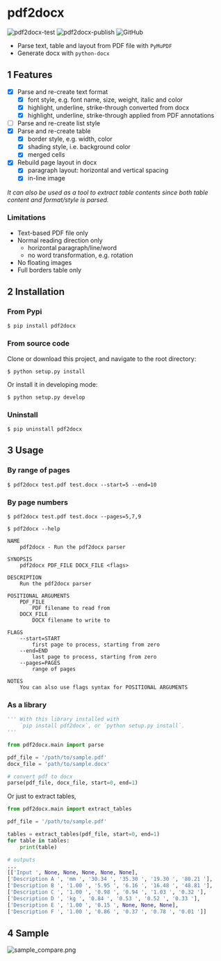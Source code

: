 # pdf2docx 

![pdf2docx-test](https://github.com/dothinking/pdf2docx/workflows/pdf2docx-test/badge.svg)
![pdf2docx-publish](https://github.com/dothinking/pdf2docx/workflows/pdf2docx-publish/badge.svg)
![GitHub](https://img.shields.io/github/license/dothinking/pdf2docx)

- Parse text, table and layout from PDF file with `PyMuPDF`
- Generate docx with `python-docx`

## 1 Features

- [x] Parse and re-create text format
	- [x] font style, e.g. font name, size, weight, italic and color
    - [x] highlight, underline, strike-through converted from docx
    - [x] highlight, underline, strike-through applied from PDF annotations
- [ ] Parse and re-create list style
- [x] Parse and re-create table
    - [x] border style, e.g. width, color
    - [x] shading style, i.e. background color
    - [x] merged cells
- [x] Rebuild page layout in docx
	- [x] paragraph layout: horizontal and vertical spacing
	- [x] in-line image

*It can also be used as a tool to extract table contents since both table content and format/style is parsed.*

### Limitations

- Text-based PDF file only
- Normal reading direction only
    - horizontal paragraph/line/word
    - no word transformation, e.g. rotation
- No floating images
- Full borders table only


## 2 Installation

### From Pypi

```
$ pip install pdf2docx
```

### From source code

Clone or download this project, and navigate to the root directory:

```
$ python setup.py install
```

Or install it in developing mode:

```
$ python setup.py develop
```

### Uninstall

```
$ pip uninstall pdf2docx
```

## 3 Usage

### By range of pages

```
$ pdf2docx test.pdf test.docx --start=5 --end=10
```

### By page numbers

```
$ pdf2docx test.pdf test.docx --pages=5,7,9
```

```
$ pdf2docx --help

NAME
    pdf2docx - Run the pdf2docx parser

SYNOPSIS
    pdf2docx PDF_FILE DOCX_FILE <flags>

DESCRIPTION
    Run the pdf2docx parser

POSITIONAL ARGUMENTS
    PDF_FILE
        PDF filename to read from
    DOCX_FILE
        DOCX filename to write to

FLAGS
    --start=START
        first page to process, starting from zero
    --end=END
        last page to process, starting from zero
    --pages=PAGES
        range of pages

NOTES
    You can also use flags syntax for POSITIONAL ARGUMENTS
```

### As a library

```python
''' With this library installed with 
    `pip install pdf2docx`, or `python setup.py install`.
'''

from pdf2docx.main import parse

pdf_file = '/path/to/sample.pdf'
docx_file = 'path/to/sample.docx'

# convert pdf to docx
parse(pdf_file, docx_file, start=0, end=1)
```

Or just to extract tables,

```python
from pdf2docx.main import extract_tables

pdf_file = '/path/to/sample.pdf'

tables = extract_tables(pdf_file, start=0, end=1)
for table in tables:
    print(table)

# outputs
...
[['Input ', None, None, None, None, None], 
['Description A ', 'mm ', '30.34 ', '35.30 ', '19.30 ', '80.21 '],
['Description B ', '1.00 ', '5.95 ', '6.16 ', '16.48 ', '48.81 '],
['Description C ', '1.00 ', '0.98 ', '0.94 ', '1.03 ', '0.32 '],
['Description D ', 'kg ', '0.84 ', '0.53 ', '0.52 ', '0.33 '],
['Description E ', '1.00 ', '0.15 ', None, None, None],
['Description F ', '1.00 ', '0.86 ', '0.37 ', '0.78 ', '0.01 ']]
```

## 4 Sample

![sample_compare.png](https://s1.ax1x.com/2020/07/13/UJfeMt.png)
